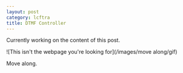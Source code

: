 ```yaml
---
layout: post
category: lcftra
title: DTMF Controller
---
```

Currently working on the content of this post.

![This isn't the webpage you're looking for](/images/move along/gif)

Move along.<!--more-->
